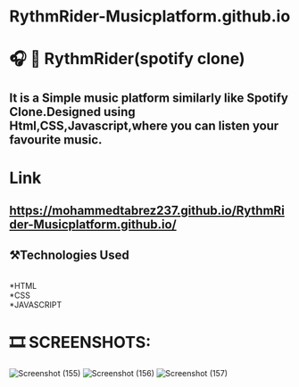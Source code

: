 # RythmRider-Musicplatform.github.io

# :headphones: :musical_note: RythmRider(spotify clone)
## It is a Simple music platform similarly like Spotify Clone.Designed using Html,CSS,Javascript,where you can listen your favourite music.

# Link
## https://mohammedtabrez237.github.io/RythmRider-Musicplatform.github.io/

## :hammer_and_pick:Technologies Used
<br>
*HTML
<br>
*CSS
<br>
*JAVASCRIPT

# :film_strip: SCREENSHOTS:
![Screenshot (155)](https://github.com/MohammedTabrez237/RythmRider-Musicplatform.github.io/assets/109822837/b0c12ac8-7dcf-4926-b600-ade0ff5efab1)
![Screenshot (156)](https://github.com/MohammedTabrez237/RythmRider-Musicplatform.github.io/assets/109822837/79232a04-87af-40e2-a042-216e7efa9eab)
![Screenshot (157)](https://github.com/MohammedTabrez237/RythmRider-Musicplatform.github.io/assets/109822837/2a72d913-6a63-4530-8244-1ce664c979c5)
